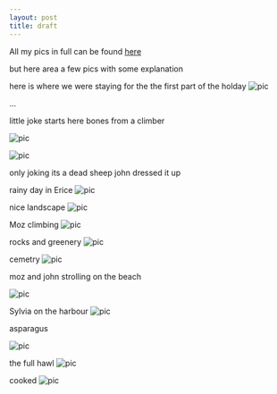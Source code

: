 ```yaml
---
layout: post
title: draft
---
```


All my pics in full can be found [here](https://plus.google.com/_/notifications/ngemlink?&emid=CLC9zZnM9sQCFemWQgod4GsASQ&path=%2Fphotos%2F117286870048126533192%2Falbums%2F6137669797135997761%3Fgpinv%3DAMIXal-TKvBGD2raXhTKNaxVJInmP0zzG5dCHoYf3ay0xAWqPtOkusDEQmN51iITraPUVaPixwwQ9Ra0Lijjdsr0qiMZ-eyAh5DlzXwDvMmkXBNpTeUOIvs&dt=1429041973525&uob=8)

but here area a few pics with some explanation


here is where we were staying for the the first part of the holday
![pic](https://lh3.googleusercontent.com/S3Lynem5Oh8EyRzVrgRhxWS-4Tq5R90YpkD8FZLQz4M=w236-h177-p-no)
	


...

little joke starts here
bones from a climber


![pic](https://lh3.googleusercontent.com/-tQLEbHsMm0k/VS1iX1G8d7I/AAAAAAAAAis/u1vPOcMHwCk/w237-h177-p-no/IMG_20150304_164733.jpg)

![pic](https://lh3.googleusercontent.com/-pY_D75pTM-k/VS1iqLqtypI/AAAAAAAAAis/FhKKYhJR7G4/w152-h201-p-no/IMG_20150304_165035.jpg)

only joking
its a dead sheep john dressed it up


rainy day in Erice
![pic](https://lh3.googleusercontent.com/-vfdFIlXtDsc/VS1ijyIVY3I/AAAAAAAAAis/BdP6wbNRk4o/w269-h201-p-no/IMG_20150306_135656.jpg)


nice landscape
![pic](https://lh3.googleusercontent.com/-GRaMdiZSxyo/VS1i-2gnJUI/AAAAAAAAAis/j326LRHn_aw/w270-h201-p-no/IMG_20150307_105417.jpg)

Moz climbing 
![pic](https://lh3.googleusercontent.com/-Vu06E_E8IKg/VS1jPB8SF8I/AAAAAAAAAis/PO4ALGaPnHM/w269-h201-p-no/IMG_20150307_113734.jpg)

rocks and greenery
![pic](https://lh3.googleusercontent.com/-ZC7dFP9ysec/VS1jUDHpkDI/AAAAAAAAAis/IMaJM7ZwwV8/w152-h201-p-no/IMG_20150307_113934.jpg)


cemetry
![pic](https://lh3.googleusercontent.com/-23B9AVVmN-c/VS1jfS2HX9I/AAAAAAAAAis/hhWU4MOr1Sk/w282-h211-p-no/IMG_20150310_144025.jpg)


moz and john strolling on the beach

![pic](https://lh3.googleusercontent.com/-nVBi0By8mdU/VS1jsZ-PDBI/AAAAAAAAAis/cx7fMIOVYsk/w269-h201-p-no/IMG_20150310_144744.jpg)


Sylvia on the harbour
![pic](https://lh3.googleusercontent.com/-liYOZ8cm2A8/VS1kAH8fykI/AAAAAAAAAis/cUuGn84H_jc/w146-h193-p-no/IMG_20150317_131909.jpg)


asparagus

![pic](https://lh3.googleusercontent.com/-UN88mSBrnvQ/VS1kL3Tn3dI/AAAAAAAAAis/TgEWnSj95WM/w146-h193-p-no/IMG_20150320_122514.jpg)

the full hawl
![pic](https://lh3.googleusercontent.com/-uGozONXay04/VS1kFjy5_8I/AAAAAAAAAis/7vKcyu7_4Es/w146-h193-p-no/IMG_20150320_180647.jpg)

cooked
![pic](https://lh3.googleusercontent.com/-fM5Yi65IY3s/VS1kNCUM9mI/AAAAAAAAAis/aImlrJKdwYs/w146-h193-p-no/IMG_20150320_182224.jpg)







